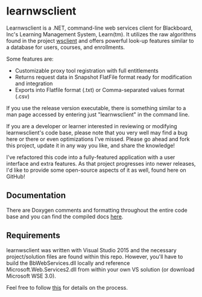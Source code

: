 # learnwsclient

Learnwsclient is a .NET, command-line web services client for Blackboard, Inc's Learning Management System, Learn(tm). It utilizes the raw algorithms found in the project [wsclient](https://github.com/allenvanderlinde/wsclient) and offers powerful look-up features similar to a database for users, courses, and enrollments.

Some features are:

* Customizable proxy tool registration with full entitlements
* Returns request data in Snapshot FlatFile format ready for modification and integration
* Exports into Flatfile format (.txt) or Comma-separated values format (.csv)

If you use the release version executable, there is something similar to a man page accessed by entering just "learnwsclient" in the command line.

If you are a developer or learner interested in reviewing or modifying learnwsclient's code base, please note that you very well may find a bug here or there or even optimizations I've missed. Please go ahead and fork this project, update it in any way you like, and share the knowledge!

I've refactored this code into a fully-featured application with a user interface and extra features. As that project progresses into newer releases, I'd like to provide some open-source aspects of it as well, found here on GitHub!

## Documentation

There are Doxygen comments and formatting throughout the entire code base and you can find the compiled docs [here](http://cdn.rawgit.com/allenvanderlinde/learnwsclient/master/docs/html/annotated.html).

## Requirements

learnwsclient was written with Visual Studio 2015 and the necessary project/solution files are found within this repo. However, you'll have to build the BbWebServices.dll locally and reference Microsoft.Web.Services2.dll from within your own VS solution (or download Microsoft WSE 3.0).

Feel free to follow [this](https://community.blackboard.com/community/developers/blog/2016/10/25/getting-started-with-developing-a-net-learn-web-services-client) for details on the process.
